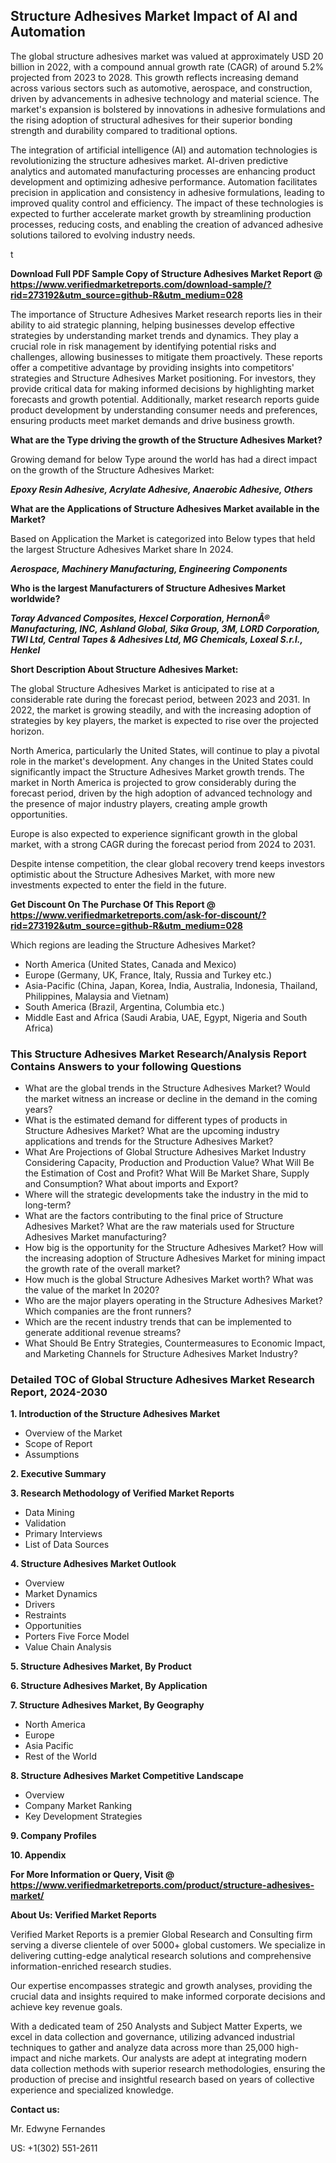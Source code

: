 <h2>Structure Adhesives Market Impact of AI and Automation</h2><p>The global structure adhesives market was valued at approximately USD 20 billion in 2022, with a compound annual growth rate (CAGR) of around 5.2% projected from 2023 to 2028. This growth reflects increasing demand across various sectors such as automotive, aerospace, and construction, driven by advancements in adhesive technology and material science. The market's expansion is bolstered by innovations in adhesive formulations and the rising adoption of structural adhesives for their superior bonding strength and durability compared to traditional options.</p><p>The integration of artificial intelligence (AI) and automation technologies is revolutionizing the structure adhesives market. AI-driven predictive analytics and automated manufacturing processes are enhancing product development and optimizing adhesive performance. Automation facilitates precision in application and consistency in adhesive formulations, leading to improved quality control and efficiency. The impact of these technologies is expected to further accelerate market growth by streamlining production processes, reducing costs, and enabling the creation of advanced adhesive solutions tailored to evolving industry needs.</p>t</p><p id="" class=""><strong>Download Full PDF Sample Copy of Structure Adhesives Market Report @ <a href="https://www.verifiedmarketreports.com/download-sample/?rid=273192&utm_source=github-R&utm_medium=028" target="_blank">https://www.verifiedmarketreports.com/download-sample/?rid=273192&utm_source=github-R&utm_medium=028</a></strong></p><p>The importance of&nbsp;Structure Adhesives Market research reports lies in their ability to aid strategic planning, helping businesses develop effective strategies by understanding market trends and dynamics. They play a crucial role in risk management by identifying potential risks and challenges, allowing businesses to mitigate them proactively. These reports offer a competitive advantage by providing insights into competitors' strategies and Structure Adhesives Market positioning. For investors, they provide critical data for making informed decisions by highlighting market forecasts and growth potential. Additionally, market research reports guide product development by understanding consumer needs and preferences, ensuring products meet market demands and drive business growth.</p><p><strong>What are the&nbsp;Type driving the growth of the Structure Adhesives Market?</strong></p><p id="" class="">Growing demand for below Type around the world has had a direct impact on the growth of the Structure Adhesives Market:</p><em><strong>Epoxy Resin Adhesive, Acrylate Adhesive, Anaerobic Adhesive, Others</strong></em></p><strong>What are the&nbsp;Applications&nbsp;of Structure Adhesives Market available in the Market?</strong></p><p id="" class="">Based on Application the Market is categorized into Below types that held the largest Structure Adhesives Market share In 2024.</p><em><strong>Aerospace, Machinery Manufacturing, Engineering Components</strong></em></p><strong>Who is the largest Manufacturers of Structure Adhesives Market worldwide?</strong></p><p><em><strong>Toray Advanced Composites, Hexcel Corporation, HernonÂ® Manufacturing, INC, Ashland Global, Sika Group, 3M, LORD Corporation, TWI Ltd, Central Tapes & Adhesives Ltd, MG Chemicals, Loxeal S.r.l., Henkel</strong></em></p><p id="" class=""><strong>Short Description About Structure Adhesives Market:</strong></p><p>The global Structure Adhesives Market is anticipated to rise at a considerable rate during the forecast period, between 2023 and 2031. In 2022, the market is growing steadily, and with the increasing adoption of strategies by key players, the market is expected to rise over the projected horizon.</p><p>North America, particularly the United States, will continue to play a pivotal role in the market's development. Any changes in the United States could significantly impact the Structure Adhesives Market growth trends. The market in North America is projected to grow considerably during the forecast period, driven by the high adoption of advanced technology and the presence of major industry players, creating ample growth opportunities.</p><p>Europe is also expected to experience significant growth in the global market, with a strong CAGR during the forecast period from 2024 to 2031.</p><p>Despite intense competition, the clear global recovery trend keeps investors optimistic about the Structure Adhesives Market, with more new investments expected to enter the field in the future.</p><p id="" class=""><strong>Get Discount On The Purchase Of This Report @ <a href="https://www.verifiedmarketreports.com/ask-for-discount/?rid=273192&utm_source=github-R&utm_medium=028" target="_blank">https://www.verifiedmarketreports.com/ask-for-discount/?rid=273192&utm_source=github-R&utm_medium=028</a></strong></p>Which regions are leading the Structure Adhesives Market?</p><ul><li>North America (United States, Canada and Mexico)</li><li>Europe (Germany, UK, France, Italy, Russia and Turkey etc.)</li><li>Asia-Pacific (China, Japan, Korea, India, Australia, Indonesia, Thailand, Philippines, Malaysia and Vietnam)</li><li>South America (Brazil, Argentina, Columbia etc.)</li><li>Middle East and Africa (Saudi Arabia, UAE, Egypt, Nigeria and South Africa)</li></ul><h3 id="" class="">This Structure Adhesives Market Research/Analysis Report Contains Answers to your following Questions</h3><ul><li>What are the global trends in the Structure Adhesives Market? Would the market witness an increase or decline in the demand in the coming years?</li><li>What is the estimated demand for different types of products in Structure Adhesives Market? What are the upcoming industry applications and trends for the Structure Adhesives Market?</li><li>What Are Projections of Global Structure Adhesives Market Industry Considering Capacity, Production and Production Value? What Will Be the Estimation of Cost and Profit? What Will Be Market Share, Supply and Consumption? What about imports and Export?</li><li>Where will the strategic developments take the industry in the mid to long-term?</li><li>What are the factors contributing to the final price of Structure Adhesives Market? What are the raw materials used for Structure Adhesives Market manufacturing?</li><li>How big is the opportunity for the Structure Adhesives Market? How will the increasing adoption of Structure Adhesives Market for mining impact the growth rate of the overall market?</li><li>How much is the global Structure Adhesives Market worth? What was the value of the market In 2020?</li><li>Who are the major players operating in the Structure Adhesives Market? Which companies are the front runners?</li><li>Which are the recent industry trends that can be implemented to generate additional revenue streams?</li><li>What Should Be Entry Strategies, Countermeasures to Economic Impact, and Marketing Channels for Structure Adhesives Market Industry?</li></ul><h3 id="" class="">Detailed TOC of Global Structure Adhesives Market Research Report, 2024-2030</h3><p id="" class=""><strong>1. Introduction of the Structure Adhesives Market</strong></p><ul><li>Overview of the Market</li><li>Scope of Report</li><li>Assumptions</li></ul><p id="" class=""><strong>2. Executive Summary</strong></p><p id="" class=""><strong>3. Research Methodology of Verified Market Reports</strong></p><ul><li>Data Mining</li><li>Validation</li><li>Primary Interviews</li><li>List of Data Sources</li></ul><p id="" class=""><strong>4. Structure Adhesives Market Outlook</strong></p><ul><li>Overview</li><li>Market Dynamics</li><li>Drivers</li><li>Restraints</li><li>Opportunities</li><li>Porters Five Force Model</li><li>Value Chain Analysis</li></ul><p id="" class=""><strong>5. Structure Adhesives Market, By Product</strong></p><p id="" class=""><strong>6. Structure Adhesives Market, By Application</strong></p><p id="" class=""><strong>7. Structure Adhesives Market, By Geography</strong></p><ul><li>North America</li><li>Europe</li><li>Asia Pacific</li><li>Rest of the World</li></ul><p id="" class=""><strong>8. Structure Adhesives Market Competitive Landscape</strong></p><ul><li>Overview</li><li>Company Market Ranking</li><li>Key Development Strategies</li></ul><p id="" class=""><strong>9. Company Profiles</strong></p><p id="" class=""><strong>10. Appendix</strong></p><p id="" class=""><strong>For More Information or Query, Visit @ <a href="https://www.verifiedmarketreports.com/product/structure-adhesives-market/" target="_blank">https://www.verifiedmarketreports.com/product/structure-adhesives-market/</a></strong></p><p id="" class=""><strong>About Us: Verified Market Reports</strong></p><p id="" class="">Verified Market Reports is a premier Global Research and Consulting firm serving a diverse clientele of over 5000+ global customers. We specialize in delivering cutting-edge analytical research solutions and comprehensive information-enriched research studies.</p><p id="" class="">Our expertise encompasses strategic and growth analyses, providing the crucial data and insights required to make informed corporate decisions and achieve key revenue goals.</p><p id="" class="">With a dedicated team of 250 Analysts and Subject Matter Experts, we excel in data collection and governance, utilizing advanced industrial techniques to gather and analyze data across more than 25,000 high-impact and niche markets. Our analysts are adept at integrating modern data collection methods with superior research methodologies, ensuring the production of precise and insightful research based on years of collective experience and specialized knowledge.</p><p id="" class=""><strong>Contact us:</strong></p><p id="" class="">Mr. Edwyne Fernandes</p><p id="" class="">US: +1(302) 551-2611</p>